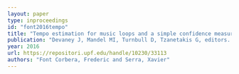 ```yaml
---
layout: paper
type: inproceedings
id: "font2016tempo"
title: "Tempo estimation for music loops and a simple confidence measure"
publication: "Devaney J, Mandel MI, Turnbull D, Tzanetakis G, editors. ISMIR 2016. Proceedings of the 17th International Society for Music Information Retrieval Conference; 2016 Aug 7-11; New York City (NY).[Canada]: ISMIR; 2016. p. 269-75."
year: 2016
url: https://repositori.upf.edu/handle/10230/33113
authors: "Font Corbera, Frederic and Serra, Xavier"
---
```

